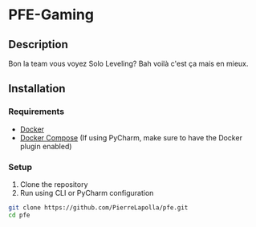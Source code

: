 # PFE-Gaming

## Description

Bon la team vous voyez Solo Leveling? Bah voilà c'est ça mais en mieux.

## Installation

### Requirements

- [Docker](https://docs.docker.com/get-docker/)
- [Docker Compose](https://docs.docker.com/compose/install/) (If using PyCharm, make sure to have the Docker plugin
  enabled)

### Setup

1. Clone the repository
2. Run using CLI or PyCharm configuration

```bash
git clone https://github.com/PierreLapolla/pfe.git
cd pfe
```

